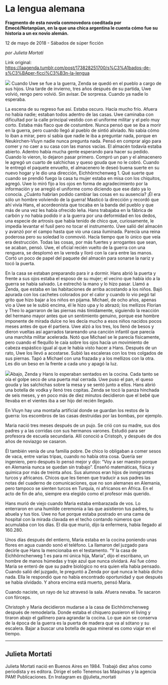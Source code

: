 # La lengua alemana

**Fragmento de esta novela conmovedora coeditada por Emecé/Notanpüan, en la que una chica argentina le cuenta cómo fue su historia a un ex novio alemán.**

12 de mayo de 2018 - Sábados de súper ficción

_por Julieta Mortati_

Link original: https://laagenda.tumblr.com/post/173828251700/s%C3%A1bados-de-s%C3%BAper-ficci%C3%B3n-la-lengua

![](https://64.media.tumblr.com/e875397e88887f1b20e1ebf4258bcca0/tumblr_p8kf1ygbob1u3lb1ko3_r1_400.jpg)
Cuando Uwe se fue a la guerra, Zenda se quedó en el pueblo a cargo de sus hijos. Una tarde de invierno, tres años después de su partida, Uwe volvió, rengo pero volvió. Sin avisar. De sorpresa. Cuando ya nadie lo esperaba.

La escena de su regreso fue así. Estaba oscuro. Hacía mucho frío. Afuera no había nadie; estaban todos adentro de las casas. Uwe caminaba con dificultad por la calle principal vestido con el uniforme militar y el pelo muy corto. Estaba más flaco que de costumbre. Nunca pensó que se iba a morir en la guerra, pero cuando llegó al pueblo de sintió aliviado. No sabía cómo lo iban a mirar, pero sí sabía que nadie le iba a preguntar nada, porque en Neukirchen-Vluyn nadie nunca pregunta nada. Pensó en comprar algo para comer y no caer a su casa con las manos vacías. El almacén todavía estaba abierto. Adentro había mucha gente esperando para hacer su pedido. Cuando lo vieron, lo dejaron pasar primero. Compró un pan y el almacenero le agregó un cuarto de salchichas y queso gouda que no le cobró. Cuando le entregó el paquete envuelto, el almacenero le deseó buena suerte en su nuevo hogar y le dio una dirección, Eichhörnchenweg 1. Qué suerte que cuando se prendió fuego la casa tu mujer estaba en misa con los chiquitos, agregó. Uwe lo miró fijo a los ojos en forma de agradecimiento por la información y se arregló el uniforme como diciendo que ese dato ya lo conocía. ¿Cuánto habrían podido cambiar las cosas en su ausencia? ¡Él era sólo un hombre volviendo de la guerra! Masticó la dirección y recordó que ahí vivía Hans, el acordeonista que tocaba en la banda del pueblo y que más de una vez les había ofrecido leña. Hans trabajaba en la fábrica de carbón y no había podido ir a la guerra por una deformidad en los dedos, una especie de artrosis que había tenido de chico que, curiosamente, le impedía levantar el fusil pero no tocar el instrumento. Uwe salió del almacén y avanzó por el campo hasta que vio una casa iluminada. Parecía una reina poderosa pero su soledad lo conmovió. Hacía tiempo que lo único que veía era destrucción. Todas las cosas, por más fuertes y arrogantes que sean, se acaban, pensó. Uwe, el oficial recién vuelto de la guerra con una renguera, se desplomó en la vereda y lloró con la cara entre las manos. Cortó un poco de papel del paquete del almacén para sonarse la nariz y tocó la puerta.

En la casa se estaban preparando para ir a dormir. Hans abrió la puerta y frente a sus ojos estaba el esposo de su mujer; el vecino que había ido a la guerra se había salvado. Le estrechó la mano y lo hizo pasar. Llamó a Zenda, que estaba en las habitaciones de arriba acostando a los niños. Bajó apurada con los cachetes colorados por el calor y cuando lo vio pegó tal grito que hizo bajar a los niños en pijama. Michael, de ocho años, apenas vio a Uwe se le subió encima, él le hizo upa y lo abrazó; los mellizos Florian y Theo lo agarraron de las piernas más tímidamente, siguiendo la reacción del hermano mayor antes que un sentimiento genuino, porque ese hombre imponente de mirada dulce no les decía mucho a esos niños nacidos pocos meses antes de que él partiera. Uwe alzó a los tres, los llenó de besos y dieron vueltas así agarrados tarareando una canción infantil que parecía una marchita militar acelerada. Notó que Michael se le parecía físicamente, pero cuando el flequillo le caía sobre los ojos hacía un movimiento de cabeza espástico igual al que le había visto hacer a Hans. Después de un rato, Uwe los llevó a acostarse. Subió las escaleras con los tres colgados de sus piernas. Tapó a Michael con una frazada y a los mellizos con la otra. Les dio un beso en la frente a cada uno y apagó la luz.

![](https://64.media.tumblr.com/2cca2ed54d0cf5b34bf94d7dedddd8e2/tumblr_p8kf1ygbob1u3lb1ko4_r1_250.jpg)Abajo, Zenda y Hans lo esperaban sentados en la cocina. Cada tanto se oía el golpe seco de una puerta mal cerrada. Uwe puso el pan, el queso gouda y las salchichas sobre la mesa y se sentó junto a ellos. Hans abrió una botella de vodka y llenó tres copitas. Zenda se tocó la panza hinchada de seis meses, y en poco más de diez minutos decidieron que el bebé que llevaba en el vientes iba a ser hijo del recién llegado.

En Vluyn hay una montaña artificial donde se guardan los restos de la guerra: los escombros de las casas destruidas por las bombas, por ejemplo. 

Maria nació tres meses después de un pujo. Se crió con su madre, sus dos padres y a las corridas con sus hermanos varones. Estudió para ser profesora de escuela secundaria. Allí conoció a Cristoph, y después de dos años de noviazgo se casaron.

Él también venía de una familia pobre. De chico lo obligaban a comer sesos de vaca, entre varias tripas, cuando no había otra cosa. Quería ser ingeniero, pero después lo pensó mejor y dijo: “Voy a ser maestro porque en Alemania nunca se quedan sin trabajo”. Enseñó matemáticas, física y química por más de treinta años. Sus alumnos eran hijos de inmigrantes turcos y africanos. Chicos que les tienen que traducir a sus padres las notas del cuaderno de comunicaciones, que no son alemanes en Alemania, pero tampoco se sienten turcos en Turquía, ni africanos en África. En el acto de fin de año, siempre era elegido como el profesor más querido.

Hans murió de viejo cuando Maria estaba embarazada de vos. Lo enterraron en una humilde ceremonia a las que asistieron tus padres, tu abuela y tus tíos. Uwe no fue porque estaba postrado en una cama de hospital con la mirada clavada en el techo contando números que acumulaba con los días. El día que murió, dijo la enfermera, había llegado al 160.280.

Unos días después del entierro, Maria estaba en la cocina poniendo unas flores en agua cuando sonó el teléfono. La llamaron del juzgado para decirle que Hans la mencionaba en el testamento. “Y la casa de Eichhörnchenweg 1 es para mí única hija, Maria”, dijo el escribano, un hombre de manos húmedas y traje azul que nunca olvidará. Así fue cómo Maria se enteró de que su padre biológico no era quien ella había pensado. Cuando salió del juzgado, le preguntó a Zenda por qué nunca le había dicho nada. Ella le respondió que no había encontrado oportunidad y que después se había olvidado. Y ahora encima está muerto, pensó Maria.

Cuando naciste, un rayo de luz atravesó la sala. Afuera nevaba. Te sacaron con fórceps.

Christoph y Maria decidieron mudarse a la casa de Eichhörnchenweg después de remodelarla. Donde estaba el chiquero pusieron el living y tiraron abajo el gallinero para agrandar la cocina. Lo que aún se conserva de la época de la guerra es la puerta de madera que va al sótano y su escalera. Bajar a buscar una botella de agua mineral es como viajar en el tiempo.

  




---

Julieta Mortati
---------------


Julieta Mortati nació en Buenos Aires en 1984. Trabajó diez años como periodista y es editora. Dirige el sello Tenemos las Máquinas y la agencia PAM! Publicaciones. En Instagram es @julieta\_mortati

